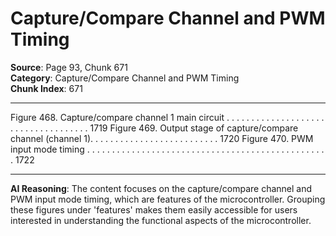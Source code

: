 # Capture/Compare Channel and PWM Timing

**Source**: Page 93, Chunk 671  
**Category**: Capture/Compare Channel and PWM Timing  
**Chunk Index**: 671

---

Figure 468. Capture/compare channel 1 main circuit . . . . . . . . . . . . . . . . . . . . . . . . . . . . . . . . . . . . 1719
Figure 469. Output stage of capture/compare channel (channel 1). . . . . . . . . . . . . . . . . . . . . . . . . . 1720
Figure 470. PWM input mode timing . . . . . . . . . . . . . . . . . . . . . . . . . . . . . . . . . . . . . . . . . . . . . . . . . 1722

---

**AI Reasoning**: The content focuses on the capture/compare channel and PWM input mode timing, which are features of the microcontroller. Grouping these figures under 'features' makes them easily accessible for users interested in understanding the functional aspects of the microcontroller.
